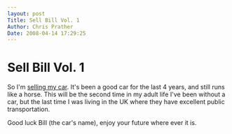```yaml
---
layout: post
Title: Sell Bill Vol. 1  
Author: Chris Prather
Date: 2008-04-14 17:29:25
---
```


# Sell Bill Vol. 1
So I'm [selling my car][1]. It's been a good car for the last 4 years, and still runs like a horse. This will be the second time in my adult life I've been without a car, but the last time I was living in the UK where they have excellent public transportation. 

Good luck Bill (the car's name), enjoy your future where ever it is.

[1]: http://cgi.ebay.com/ebaymotors/ws/eBayISAPI.dll?ViewItem&item=120247229328
